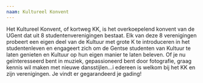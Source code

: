 ```yaml
---
naam: Kultureel Konvent
---
```

Het Kultureel Konvent, of kortweg KK, is het overkoepelend konvent van de UGent dat uit 8 studentenverenigingen bestaat. Elk van deze 8 verenigingen probeert een eigen deel van de Kultuur met grote K te introduceren in het studentenleven en engageert zich om de Gentse studenten van Kultuur te laten genieten en Kultuur op hun eigen manier te laten beleven.
Of je nu geïnteresseerd bent in muziek, gepassioneerd bent door fotografie, graag kennis wil maken met nieuwe dansstijlen…i edereen is welkom bij het KK en zijn verenigingen. Je vindt er gegarandeerd je gading!